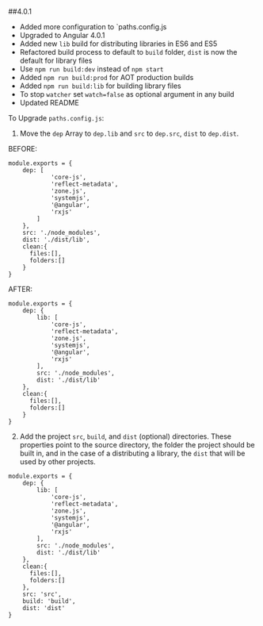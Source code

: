 ##4.0.1

- Added more configuration to `paths.config.js
- Upgraded to Angular 4.0.1
- Added new `lib` build for distributing libraries in ES6 and ES5
- Refactored build process to default to `build` folder, `dist` is now the default for library files
- Use `npm run build:dev` instead of `npm start`
- Added `npm run build:prod` for AOT production builds
- Added `npm run build:lib` for building library files
- To stop `watcher` set `watch=false` as optional argument in any build
- Updated README


To Upgrade `paths.config.js`:

1. Move the `dep` Array to `dep.lib` and `src` to `dep.src`, `dist` to `dep.dist`.

BEFORE:

```
module.exports = {
    dep: [
            'core-js',
            'reflect-metadata',
            'zone.js',
            'systemjs',
            '@angular',
            'rxjs'
        ]
    },
    src: './node_modules',
    dist: './dist/lib',
    clean:{
      files:[],
      folders:[]
    }
}
```

AFTER:

```
module.exports = {
    dep: {
        lib: [
            'core-js',
            'reflect-metadata',
            'zone.js',
            'systemjs',
            '@angular',
            'rxjs'
        ],
        src: './node_modules',
        dist: './dist/lib'
    },
    clean:{
      files:[],
      folders:[]
    }
}
```

2. Add the project `src`, `build`, and `dist` (optional) directories. These properties point to the source directory, the folder the project should be built in, and in the case of a distributing a library, the `dist` that will be used by other projects.

```
module.exports = {
    dep: {
        lib: [
            'core-js',
            'reflect-metadata',
            'zone.js',
            'systemjs',
            '@angular',
            'rxjs'
        ],
        src: './node_modules',
        dist: './dist/lib'
    },
    clean:{
      files:[],
      folders:[]
    },
    src: 'src',
    build: 'build',
    dist: 'dist'
}


